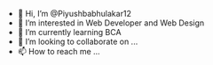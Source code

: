 - 👋 Hi, I’m @Piyushbabhulakar12
- 👀 I’m interested in Web Developer and Web Design
- 🌱 I’m currently learning BCA
- 💞️ I’m looking to collaborate on ...
- 📫 How to reach me ...

<!---
Piyushbabhulakar12/Piyushbabhulakar12 is a ✨ special ✨ repository because its `README.md` (this file) appears on your GitHub profile.
You can click the Preview link to take a look at your changes.
--->
